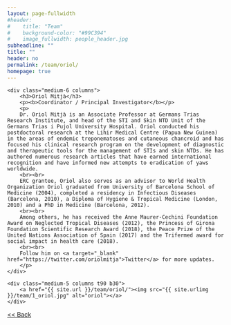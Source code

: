 ```yaml
---
layout: page-fullwidth
#header:
#    title: "Team"
#    background-color: "#99C394"
#    image_fullwidth: people_header.jpg
subheadline: ""
title: ""
header: no
permalink: /team/oriol/
homepage: true
---
```


<div class="row t30">

	<div class="medium-6 columns">
		<h3>Oriol Mitjà</h3>
		<p><b>Coordinator / Principal Investigator</b></p>
		<p>
		Dr. Oriol Mitjà is an Associate Professor at Germans Trias Research Institute, and head of the STI and Skin NTD Unit of the Germans Trias i Pujol University Hospital. Oriol conducted his postdoctoral research at the Lihir Medical Centre (Papua New Guinea) in the areas of endemic treponematoses and cutaneous chancroid and has focused his clinical research program on the development of diagnostic and therapeutic tools for the management of STIs and skin NTDs. He has authored numerous research articles that have earned international recognition and have informed new attempts to eradication of yaws worldwide.
		<br><br>
		ERC grantee, Oriol also serves as an advisor to World Health Organization Oriol graduated from University of Barcelona School of Medicine (2004), completed a residency in Infectious Diseases (Barcelona, 2010), a Diploma of Hygiene & Tropical Medicine (London, 2010) and a PhD in Medicine (Barcelona, 2012).
		<br><br>
		Among others, he has received the Anne Maurer-Cechini Foundation Award on Neglected Tropical Diseases (2012), the Princess of Girona Foundation Scientific Research Award (2018), the Peace Prize of the United Nations Association of Spain (2017) and the Trifermed award for social impact in health care (2018).
		<br><br>
		Follow him on <a target="_blank" href="https://twitter.com/oriolmitja">Twitter</a> for more updates.
		</p>
	</div>

	<div class="medium-5 columns t90 b30">
		<a href="{{ site.url }}/team/oriol/"><img src="{{ site.urlimg }}/team/1_oriol.jpg" alt="oriol"></a>
	</div>
</div>


<a class="button left r15 tiny radius" href="{{ site.url }}/team/"> << Back</a>
